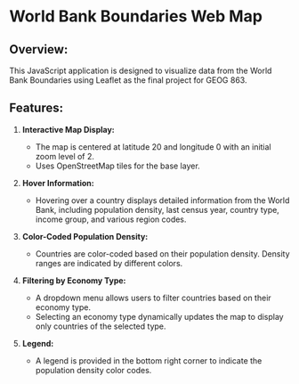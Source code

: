 # **World Bank Boundaries Web Map**

## **Overview:**

This JavaScript application is designed to visualize data from the World Bank Boundaries using Leaflet as the final project for GEOG 863.

## **Features:**

1. **Interactive Map Display:**

   - The map is centered at latitude 20 and longitude 0 with an initial zoom level of 2.
   - Uses OpenStreetMap tiles for the base layer.

2. **Hover Information:**

   - Hovering over a country displays detailed information from the World Bank, including population density, last census year, country type, income group, and various region codes.

3. **Color-Coded Population Density:**

   - Countries are color-coded based on their population density. Density ranges are indicated by different colors.

4. **Filtering by Economy Type:**

   - A dropdown menu allows users to filter countries based on their economy type.
   - Selecting an economy type dynamically updates the map to display only countries of the selected type.

5. **Legend:**
   - A legend is provided in the bottom right corner to indicate the population density color codes.

